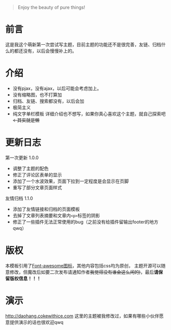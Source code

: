 
> Enjoy the beauty of pure things!

# 前言
这是我这个萌新第一次尝试写主题，目前主题的功能还不是很完善，友链、归档什么的都还没有，以后会慢慢补上的。

# 介绍
- 没有pjax，没有ajax，以后可能会考虑加上。
- 没有缩略图，也不打算加
- 归档、友链、搜索都没有，以后会加
- 极简主义
- 纯文字单栏模板
详细介绍也不想写，如果你真心喜欢这个主题，就自己探索吧~~←其实就是懒~~

# 更新日志
第一次更新 1.0.0
- 调整了主题的配色
- 修正了评论区表单的显示
- 添加了一个水波效果，页面下拉到一定程度是会显示在页脚
- 重写了部分文章页面样式

友情归档 1.1.0
- 添加了友情链接和归档的页面模板
- 去掉了文章列表摘要和文章内`<p>`标签的阴影
- 修正了一些插件无法正常使用的bug（之前没有给插件留输出footer的地方qwq）


# 版权
本模板引用了[Font-awesome图标](http://www.fontawesome.com.cn/)，其他内容包括css均为原创，
主题开源可以随意修改，但魔改后如要二次发布请通知作者~~我觉得没有谁会这么闲的)~~，最后**请保留版权信息！！！**

# 演示
http://daohang.cokewithice.com
这里的主题被我修改过，如果有哪些小伙伴愿意提供演示的话也很欢迎qwq
